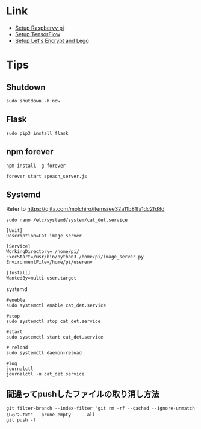 # Link

- [Setup Raspberyy pi](Raspberrypi_setup.md)
- [Setup TensorFlow](TensorFlow_setup.md)
- [Setup Let's Encrypt and Lego](Lets_encrypt_and_lego.md)

# Tips

## Shutdown
~~~
sudo shutdown -h now
~~~

## Flask
~~~
sudo pip3 install flask
~~~

## npm forever
~~~
npm install -g forever

forever start speach_server.js
~~~

## Systemd

Refer to https://qiita.com/molchiro/items/ee32a11b81fa1dc2fd8d

```
sudo nano /etc/systemd/system/cat_det.service
```

```
[Unit]
Description=Cat image server

[Service]
WorkingDirectory= /home/pi/
ExecStart=/usr/bin/python3 /home/pi/image_server.py
EnvironmentFile=/home/pi/userenv

[Install]
WantedBy=multi-user.target
```

systemd
```
#eneble
sudo systemctl enable cat_det.service

#stop
sudo systemctl stop cat_det.service

#start
sudo systemctl start cat_det.service

# reload
sudo systemctl daemon-reload

#log 
journalctl
journalctl -u cat_det.service
```

## 間違ってpushしたファイルの取り消し方法

~~~
git filter-branch --index-filter "git rm -rf --cached --ignore-unmatch ひみつ.txt" --prune-empty -- --all
git push -f
~~~
